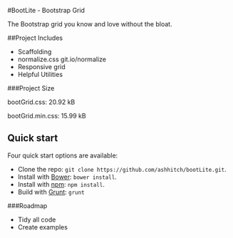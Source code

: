 #BootLite - Bootstrap Grid

The Bootstrap grid you know and love without the bloat. 

##Project Includes

* Scaffolding
* normalize.css git.io/normalize
* Responsive grid
* Helpful Utilities

###Project Size

bootGrid.css: 20.92 kB

bootGrid.min.css: 15.99 kB

## Quick start

Four quick start options are available:

- Clone the repo: `git clone https://github.com/ashhitch/bootLite.git`.
- Install with [Bower](http://bower.io): `bower install`.
- Install with [npm](https://www.npmjs.org): `npm install`.
- Build with [Grunt](http://gruntjs.com/): `grunt`

###Roadmap
* Tidy all code
* Create examples